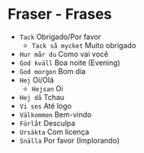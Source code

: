 # Fraser - Frases

-   `Tack` Obrigado/Por favor
    -   `Tack så mycket` Muito obrigado
-   `Hur mår du` Como vai você
-   `God kväll` Boa noite (Evening)
-   `God morgon` Bom dia
-   `Hej` Oi/Olá
    -   `Hejsan` Oi
-   `Hej då` Tchau
-   `Vi ses` Até logo
-   `Välkommen` Bem-vindo
-   `Förlåt` Desculpa
-   `Ursäkta` Com licença
-   `Snälla` Por favor (Implorando)

